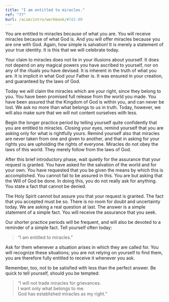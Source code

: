 ```yaml
---
title: "I am entitled to miracles."
ref: "77"
burl: /acim/intro/workbook/#l61-80
---
```


You are entitled to miracles because of what you are. You will receive
miracles because of what God is. And you will offer miracles because you
are one with God. Again, how simple is salvation! It is merely a
statement of your true identity. It is this that we will celebrate
today.

Your claim to miracles does not lie in your illusions about yourself. It
does not depend on any magical powers you have ascribed to yourself, nor
on any of the rituals you have devised. It is inherent in the truth of
what you are. It is implicit in what God your Father is. It was ensured
in your creation, and guaranteed by the laws of God.

Today we will claim the miracles which are your right, since they belong
to you. You have been promised full release from the world you made. You
have been assured that the Kingdom of God is within you, and can never
be lost. We ask no more than what belongs to us in truth. Today, however,
we will also make sure that we will not content ourselves with less.

Begin the longer practice period by telling yourself quite confidently
that you are entitled to miracles. Closing your eyes, remind yourself
that you are asking only for what is rightfully yours. Remind yourself
also that miracles are never taken from one and given to another, and
that in asking for your rights you are upholding the rights of everyone.
Miracles do not obey the laws of this world. They merely follow from the
laws of God.

After this brief introductory phase, wait quietly for the assurance that
your request is granted. You have asked for the salvation of the world
and for your own. You have requested that you be given the means by
which this is accomplished. You cannot fail to be assured in this. You are
but asking that the Will of God be done. In doing this, you do not
really ask for anything. You state a fact that cannot be denied.

The Holy Spirit cannot but assure you that your request is granted. The
fact that you accepted must be so. There is no room for doubt and
uncertainty today. We are asking a real question at last. The answer is a
simple statement of a simple fact. You will receive the
assurance that you seek.

Our shorter practice periods will be frequent, and will also be devoted
to a reminder of a simple fact. Tell yourself often today:

> “I am entitled to miracles.”

Ask for them whenever a situation arises in which they are called for.
You will recognize these situations; you are not relying on yourself to
find them, you are therefore fully entitled to receive it whenever you
ask.

Remember, too, not to be satisfied with less than the perfect answer. Be
quick to tell yourself, should you be tempted:

> “I will not trade miracles for grievances.<br/>
> I want only what belongs to me.<br/>
> God has established miracles as my right.”

